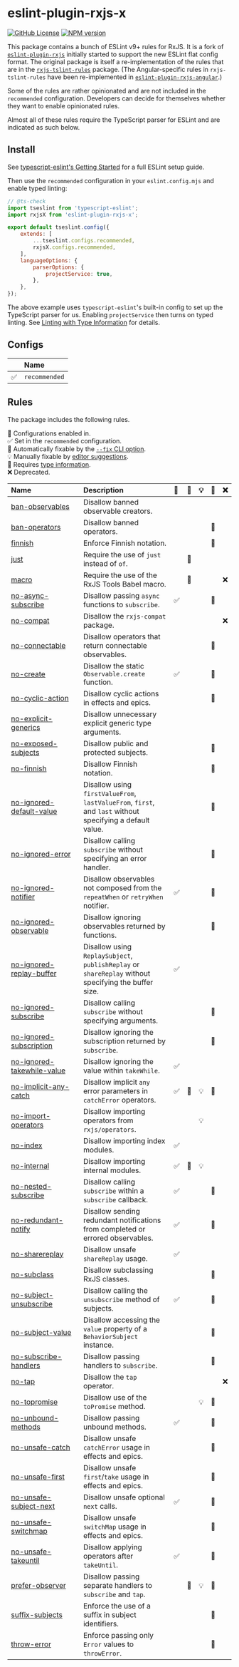 # eslint-plugin-rxjs-x

[![GitHub License](https://img.shields.io/badge/license-MIT-blue.svg)](https://github.com/JasonWeinzierl/eslint-plugin-rxjs-x/blob/master/LICENSE)
[![NPM version](https://img.shields.io/npm/v/eslint-plugin-rxjs-x.svg)](https://www.npmjs.com/package/eslint-plugin-rxjs-x)

This package contains a bunch of ESLint v9+ rules for RxJS.
It is a fork of [`eslint-plugin-rxjs`](https://github.com/cartant/eslint-plugin-rxjs)
initially started to support the new ESLint flat config format.
The original package is itself a re-implementation of the rules that are in the [`rxjs-tslint-rules`](https://github.com/cartant/rxjs-tslint-rules) package.
(The Angular-specific rules in `rxjs-tslint-rules` have been re-implemented in [`eslint-plugin-rxjs-angular`](https://github.com/cartant/eslint-plugin-rxjs-angular).)

Some of the rules are rather opinionated and are not included in the `recommended` configuration. Developers can decide for themselves whether they want to enable opinionated rules.

Almost all of these rules require the TypeScript parser for ESLint and are indicated as such below.

## Install

See [typescript-eslint's Getting Started](https://typescript-eslint.io/getting-started) for a full ESLint setup guide.

Then use the `recommended` configuration in your `eslint.config.mjs` and enable typed linting:

```js
// @ts-check
import tseslint from 'typescript-eslint';
import rxjsX from 'eslint-plugin-rxjs-x';

export default tseslint.config({
    extends: [
        ...tseslint.configs.recommended,
        rxjsX.configs.recommended,
    ],
    languageOptions: {
        parserOptions: {
            projectService: true,
        },
    },
});
```

The above example uses `typescript-eslint`'s built-in config to set up the TypeScript parser for us.
Enabling `projectService` then turns on typed linting.
See [Linting with Type Information](https://typescript-eslint.io/getting-started/typed-linting/) for details.

## Configs

<!-- begin auto-generated configs list -->

|    | Name          |
| :- | :------------ |
| ✅  | `recommended` |

<!-- end auto-generated configs list -->

## Rules

The package includes the following rules.

<!-- begin auto-generated rules list -->

💼 Configurations enabled in.\
✅ Set in the `recommended` configuration.\
🔧 Automatically fixable by the [`--fix` CLI option](https://eslint.org/docs/user-guide/command-line-interface#--fix).\
💡 Manually fixable by [editor suggestions](https://eslint.org/docs/latest/use/core-concepts#rule-suggestions).\
💭 Requires [type information](https://typescript-eslint.io/linting/typed-linting).\
❌ Deprecated.

| Name                                                                   | Description                                                                                               | 💼 | 🔧 | 💡 | 💭 | ❌  |
| :--------------------------------------------------------------------- | :-------------------------------------------------------------------------------------------------------- | :- | :- | :- | :- | :- |
| [ban-observables](docs/rules/ban-observables.md)                       | Disallow banned observable creators.                                                                      |    |    |    |    |    |
| [ban-operators](docs/rules/ban-operators.md)                           | Disallow banned operators.                                                                                |    |    |    | 💭 |    |
| [finnish](docs/rules/finnish.md)                                       | Enforce Finnish notation.                                                                                 |    |    |    | 💭 |    |
| [just](docs/rules/just.md)                                             | Require the use of `just` instead of `of`.                                                                |    | 🔧 |    |    |    |
| [macro](docs/rules/macro.md)                                           | Require the use of the RxJS Tools Babel macro.                                                            |    | 🔧 |    |    | ❌  |
| [no-async-subscribe](docs/rules/no-async-subscribe.md)                 | Disallow passing `async` functions to `subscribe`.                                                        | ✅  |    |    | 💭 |    |
| [no-compat](docs/rules/no-compat.md)                                   | Disallow the `rxjs-compat` package.                                                                       |    |    |    |    | ❌  |
| [no-connectable](docs/rules/no-connectable.md)                         | Disallow operators that return connectable observables.                                                   |    |    |    | 💭 |    |
| [no-create](docs/rules/no-create.md)                                   | Disallow the static `Observable.create` function.                                                         | ✅  |    |    | 💭 |    |
| [no-cyclic-action](docs/rules/no-cyclic-action.md)                     | Disallow cyclic actions in effects and epics.                                                             |    |    |    | 💭 |    |
| [no-explicit-generics](docs/rules/no-explicit-generics.md)             | Disallow unnecessary explicit generic type arguments.                                                     |    |    |    |    |    |
| [no-exposed-subjects](docs/rules/no-exposed-subjects.md)               | Disallow public and protected subjects.                                                                   |    |    |    | 💭 |    |
| [no-finnish](docs/rules/no-finnish.md)                                 | Disallow Finnish notation.                                                                                |    |    |    | 💭 |    |
| [no-ignored-default-value](docs/rules/no-ignored-default-value.md)     | Disallow using `firstValueFrom`, `lastValueFrom`, `first`, and `last` without specifying a default value. |    |    |    | 💭 |    |
| [no-ignored-error](docs/rules/no-ignored-error.md)                     | Disallow calling `subscribe` without specifying an error handler.                                         |    |    |    | 💭 |    |
| [no-ignored-notifier](docs/rules/no-ignored-notifier.md)               | Disallow observables not composed from the `repeatWhen` or `retryWhen` notifier.                          | ✅  |    |    | 💭 |    |
| [no-ignored-observable](docs/rules/no-ignored-observable.md)           | Disallow ignoring observables returned by functions.                                                      |    |    |    | 💭 |    |
| [no-ignored-replay-buffer](docs/rules/no-ignored-replay-buffer.md)     | Disallow using `ReplaySubject`, `publishReplay` or `shareReplay` without specifying the buffer size.      | ✅  |    |    |    |    |
| [no-ignored-subscribe](docs/rules/no-ignored-subscribe.md)             | Disallow calling `subscribe` without specifying arguments.                                                |    |    |    | 💭 |    |
| [no-ignored-subscription](docs/rules/no-ignored-subscription.md)       | Disallow ignoring the subscription returned by `subscribe`.                                               |    |    |    | 💭 |    |
| [no-ignored-takewhile-value](docs/rules/no-ignored-takewhile-value.md) | Disallow ignoring the value within `takeWhile`.                                                           | ✅  |    |    |    |    |
| [no-implicit-any-catch](docs/rules/no-implicit-any-catch.md)           | Disallow implicit `any` error parameters in `catchError` operators.                                       | ✅  | 🔧 | 💡 | 💭 |    |
| [no-import-operators](docs/rules/no-import-operators.md)               | Disallow importing operators from `rxjs/operators`.                                                       |    |    | 💡 |    |    |
| [no-index](docs/rules/no-index.md)                                     | Disallow importing index modules.                                                                         | ✅  |    |    |    |    |
| [no-internal](docs/rules/no-internal.md)                               | Disallow importing internal modules.                                                                      | ✅  | 🔧 | 💡 |    |    |
| [no-nested-subscribe](docs/rules/no-nested-subscribe.md)               | Disallow calling `subscribe` within a `subscribe` callback.                                               | ✅  |    |    | 💭 |    |
| [no-redundant-notify](docs/rules/no-redundant-notify.md)               | Disallow sending redundant notifications from completed or errored observables.                           | ✅  |    |    | 💭 |    |
| [no-sharereplay](docs/rules/no-sharereplay.md)                         | Disallow unsafe `shareReplay` usage.                                                                      | ✅  |    |    |    |    |
| [no-subclass](docs/rules/no-subclass.md)                               | Disallow subclassing RxJS classes.                                                                        |    |    |    | 💭 |    |
| [no-subject-unsubscribe](docs/rules/no-subject-unsubscribe.md)         | Disallow calling the `unsubscribe` method of subjects.                                                    | ✅  |    |    | 💭 |    |
| [no-subject-value](docs/rules/no-subject-value.md)                     | Disallow accessing the `value` property of a `BehaviorSubject` instance.                                  |    |    |    | 💭 |    |
| [no-subscribe-handlers](docs/rules/no-subscribe-handlers.md)           | Disallow passing handlers to `subscribe`.                                                                 |    |    |    | 💭 |    |
| [no-tap](docs/rules/no-tap.md)                                         | Disallow the `tap` operator.                                                                              |    |    |    |    | ❌  |
| [no-topromise](docs/rules/no-topromise.md)                             | Disallow use of the `toPromise` method.                                                                   |    |    | 💡 | 💭 |    |
| [no-unbound-methods](docs/rules/no-unbound-methods.md)                 | Disallow passing unbound methods.                                                                         | ✅  |    |    | 💭 |    |
| [no-unsafe-catch](docs/rules/no-unsafe-catch.md)                       | Disallow unsafe `catchError` usage in effects and epics.                                                  |    |    |    | 💭 |    |
| [no-unsafe-first](docs/rules/no-unsafe-first.md)                       | Disallow unsafe `first`/`take` usage in effects and epics.                                                |    |    |    | 💭 |    |
| [no-unsafe-subject-next](docs/rules/no-unsafe-subject-next.md)         | Disallow unsafe optional `next` calls.                                                                    | ✅  |    |    | 💭 |    |
| [no-unsafe-switchmap](docs/rules/no-unsafe-switchmap.md)               | Disallow unsafe `switchMap` usage in effects and epics.                                                   |    |    |    | 💭 |    |
| [no-unsafe-takeuntil](docs/rules/no-unsafe-takeuntil.md)               | Disallow applying operators after `takeUntil`.                                                            | ✅  |    |    | 💭 |    |
| [prefer-observer](docs/rules/prefer-observer.md)                       | Disallow passing separate handlers to `subscribe` and `tap`.                                              |    | 🔧 | 💡 | 💭 |    |
| [suffix-subjects](docs/rules/suffix-subjects.md)                       | Enforce the use of a suffix in subject identifiers.                                                       |    |    |    | 💭 |    |
| [throw-error](docs/rules/throw-error.md)                               | Enforce passing only `Error` values to `throwError`.                                                      |    |    |    | 💭 |    |

<!-- end auto-generated rules list -->
